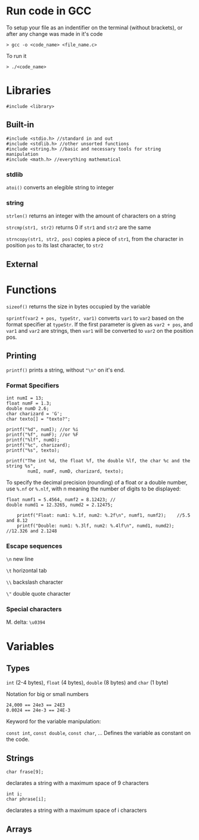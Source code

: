 # Run code in GCC
To setup your file as an indentifier on the terminal (without brackets), or after any change was made in it's code
```
> gcc -o <code_name> <file_name.c>
```
To run it
```
> ./<code_name>
```
# Libraries
```
#include <library>
```
## Built-in
```
#include <stdio.h> //standard in and out
#include <stdlib.h> //other unsorted functions
#include <string.h> //basic and necessary tools for string manipulation
#include <math.h> //everything mathematical
```

### stdlib
```atoi()``` converts an elegible string to integer

### string
```strlen()``` returns an integer with the amount of characters on a string

```strcmp(str1, str2)``` returns 0 if ```str1``` and ```str2``` are the same

```strncopy(str1, str2, pos)``` copies a piece of ```str1```, from the character in position ```pos``` to its last character, to ```str2``` 

## External

# Functions
```sizeof()``` returns the size in bytes occupied by the variable

```sprintf(var2 + pos, typeStr, var1)``` converts ```var1``` to ```var2``` based on the format specifier at ```typeStr```. If the first parameter is given as ```var2 + pos```, and ```var1``` and ```var2``` are strings, then ```var1``` will be converted to ```var2``` on the position pos.
## Printing
```printf()``` prints a string, without ```"\n"``` on it's end.

### Format Specifiers
```
int numI = 13;
float numF = 1.3;
double numD 2.6;
char charizard = 'G';
char texto[] = "texto?";

printf("%d", numI); //or %i
printf("%f", numF); //or %F
printf("%lf", numD);
printf("%c", charizard);
printf("%s", texto);

printf("The int %d, the float %f, the double %lf, the char %c and the string %s",
        numI, numF, numD, charizard, texto);

```
To specify the decimal precision (rounding) of a float or a double number, use ```%.nf``` or ```%.nlf```, with n meaning the number of digits to be displayed:
```
float numf1 = 5.4564, numf2 = 8.12423; //
double numd1 = 12.3265, numd2 = 2.12475;

    printf("Float: num1: %.1f, num2: %.2f\n", numf1, numf2);    //5.5 and 8.12
    printf("Double: num1: %.3lf, num2: %.4lf\n", numd1, numd2); //12.326 and 2.1248
```
### Escape sequences
```\n``` new line

```\t``` horizontal tab

```\\``` backslash character

```\"``` double quote character

### Special characters
M. delta: ```\u0394```

# Variables

## Types

```int``` (2-4 bytes), ```float``` (4 bytes), ```double``` (8 bytes) and ```char``` (1 byte)

Notation for big or small numbers
```
24,000 == 24e3 == 24E3
0.0024 == 24e-3 == 24E-3
```
Keyword for the variable manipulation:

```const int```, ```const double```, ```const char```, ... Defines the variable as constant on the code.

## Strings

```
char frase[9];
```
declarates a string with a maximum space of 9 characters
```
int i;
char phrase[i];
```
declarates a string with a maximum space of i characters

## Arrays


